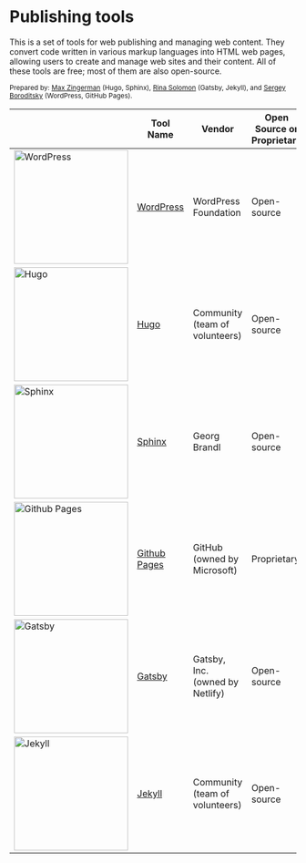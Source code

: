 # Publishing tools
This is a set of tools for web publishing and managing web content. They convert code written in various markup languages into HTML web pages, allowing users to create and manage web sites and their content.  All of these tools are free; most of them are also open-source.

<sup>Prepared by:
<a href="https:/www.githib.com/hafarfur/">Max Zingerman</a> (Hugo, Sphinx), <a href="www.githib.com/RinaSol/">Rina Solomon</a> (Gatsby, Jekyll), and <a href="www.githib.com/Simcha2023/">Sergey Boroditsky</a> (WordPress, GitHub Pages).

|  | **Tool Name** | **Vendor** | **Open Source or Proprietary** | **Difficulty to Learn (1-5)** | **Cost** | **OS Requirements** | **Vendor Link** |
|---|---|---|---|:---:|---|---|---|
| <img src="WordPress-Logo-2008-present.jpg" alt="WordPress" width="200"/> | [WordPress](WordPress.md) | WordPress Foundation | Open-source | 3 | Free | Unix-like, Linux, Windows | [wordpress.org](wordpress.org) |
| <img src="Hugo_logo.png" alt="Hugo" width="200"/>  | [Hugo](Hugo.md) | Community (team of volunteers) | Open-source | 2 | Free | Windows, macOS, and Linux | [GoHugo.io](GoHugo.io) |
| <img src="Sphinx_logo.png" alt="Sphinx" width="200"/>  | [Sphinx](Sphinx.md) | Georg Brandl | Open-source | 4 | Free | Windows, macOS, and Linux | [sphinx-doc.org](www.sphinx-doc.org) |
| <img src="GH-Pages.png" alt="Github Pages" width="200"/>  | [Github Pages](Github_Pages.md) | GitHub (owned by Microsoft) | Proprietary | 3 | Free | Any (accessed in browser) | [pages.github.com](pages.github.com) |
| <img src="Gatsby_Logo.png" alt="Gatsby" width="200"/>  | [Gatsby](Gatsby.md) | Gatsby, Inc. (owned by Netlify) | Open-source | 2 | Free | Windows, macOS, and Linux | [gatsbyjs.com](gatsbyjs.com) |
|  <img src="Jekyll_(software)_Logo.png" alt="Jekyll" width="200"/> | [Jekyll](Jekyll.md) | Community (team of volunteers) | Open-source | 2 | Free | Windows, macOS, and Linux | [jekyllrb.com](jekyllrb.com) |
